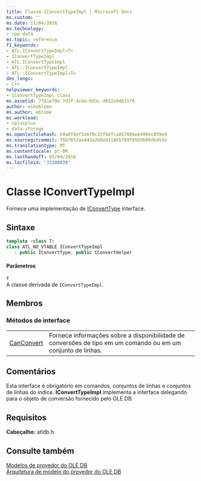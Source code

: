 ```yaml
---
title: Classe IConvertTypeImpl | Microsoft Docs
ms.custom: ''
ms.date: 11/04/2016
ms.technology:
- cpp-data
ms.topic: reference
f1_keywords:
- ATL.IConvertTypeImpl<T>
- IConvertTypeImpl
- ATL.IConvertTypeImpl
- ATL::IConvertTypeImpl
- ATL::IConvertTypeImpl<T>
dev_langs:
- C++
helpviewer_keywords:
- IConvertTypeImpl class
ms.assetid: 7f81e79e-7d3f-4cbe-b93c-d632a94b15f6
author: mikeblome
ms.author: mblome
ms.workload:
- cplusplus
- data-storage
ms.openlocfilehash: b9a8fdef3abf0c33fb6fca857086e6490ec959e9
ms.sourcegitcommit: 76b7653ae443a2b8eb1186b789f8503609d6453e
ms.translationtype: MT
ms.contentlocale: pt-BR
ms.lasthandoff: 05/04/2018
ms.locfileid: "33100038"
---
```

# <a name="iconverttypeimpl-class"></a>Classe IConvertTypeImpl
Fornece uma implementação de [IConvertType](https://msdn.microsoft.com/en-us/library/ms715926.aspx) interface.  
  
## <a name="syntax"></a>Sintaxe

```cpp
template <class T>  
class ATL_NO_VTABLE IConvertTypeImpl   
   : public IConvertType, public CConvertHelper  
```  
  
#### <a name="parameters"></a>Parâmetros  
 `T`  
 A classe derivada de `IConvertTypeImpl`.  
  
## <a name="members"></a>Membros  
  
### <a name="interface-methods"></a>Métodos de interface  
  
|||  
|-|-|  
|[CanConvert](../../data/oledb/iconverttypeimpl-canconvert.md)|Fornece informações sobre a disponibilidade de conversões de tipo em um comando ou em um conjunto de linhas.|  
  
## <a name="remarks"></a>Comentários  
 Esta interface é obrigatório em comandos, conjuntos de linhas e conjuntos de linhas do índice. **IConvertTypeImpl** implementa a interface delegando para o objeto de conversão fornecido pelo OLE DB.  
  
## <a name="requirements"></a>Requisitos  
 **Cabeçalho:** atldb.h  
  
## <a name="see-also"></a>Consulte também  
 [Modelos de provedor do OLE DB](../../data/oledb/ole-db-provider-templates-cpp.md)   
 [Arquitetura de modelo do provedor do OLE DB](../../data/oledb/ole-db-provider-template-architecture.md)